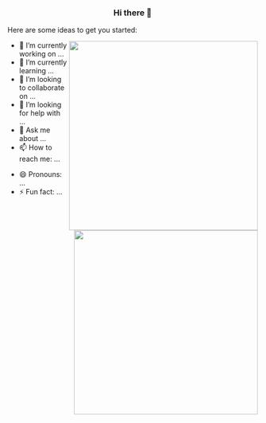 <center><h3>Hi there 👋</h3></center>


Here are some ideas to get you started:

[<img align="right" width=380 src="https://github-readme-stats.vercel.app/api?username=ZephyrusZhang"></img>](https://metrics.lecoq.io/ouuan#gh-light-mode-only)

- 🔭 I’m currently working on ...
- 🌱 I’m currently learning ...
- 👯 I’m looking to collaborate on ...
- 🤔 I’m looking for help with ...
- 💬 Ask me about ...
- 📫 How to reach me: ...

[<img align="right" width=370 src="https://github-readme-stats.vercel.app/api/top-langs?username=ZephyrusZhang&show_icons=true&locale=en&layout=compact"></img>](https://metrics.lecoq.io/ouuan#gh-light-mode-only)

- 😄 Pronouns: ...
- ⚡ Fun fact: ...



